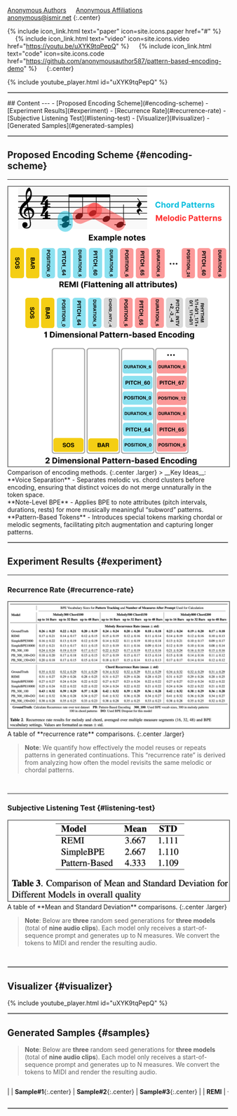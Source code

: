 <style>
.audio-table {
    display: block;
    overflow-x: auto;
    white-space: nowrap;
}

.audio-table table {
    width: auto;
    min-width: 150px; /* Adjust based on your needs */
}

.audio-table td, .audio-table th {
    min-width: 200px; /* Adjust based on the size of your audio players */
    border: 1px solid #ccc;
    text-align: center;
    padding: 8px;
}

.audio-table audio {
    width: 100%; /* Make audio player responsive within the cell */
    min-width: 250px; /* Adjust based on your needs */
}
</style>

[Anonymous Authors](#) &emsp;
[Anonymous Affiliations](#) &emsp;
<br>
anonymous@ismir.net
{:.center}

{% include icon_link.html text="paper" icon=site.icons.paper href="#" %} &emsp;
{% include icon_link.html text="video" icon=site.icons.video href="https://youtu.be/uXYK9tqPepQ" %} &emsp;
{% include icon_link.html text="code" icon=site.icons.code href="https://github.com/anonymousauthor587/pattern-based-encoding-demo" %} &emsp;
{:.center}

{% include youtube_player.html id="uXYK9tqPepQ" %}

<hr style="border: double 1.35px silver;">
## Content
---
- [Proposed Encoding Scheme](#encoding-scheme)
- [Experiment Results](#experiment)
  - [Recurrence Rate](#recurrence-rate)
  - [Subjective Listening Test](#listening-test)
- [Visualizer](#visualizer)
- [Generated Samples](#generated-samples)

<hr style="border: double 1.35px silver;">

## Proposed Encoding Scheme {#encoding-scheme}
---
<img src="img/01_Encoding.png" style="border: 2px solid grey">
Comparison of encoding methods.
{:.center .larger}
> __Key Ideas__: <br>**Voice Separation** - Separates melodic vs. chord clusters before encoding, ensuring that distinct voices do not merge unnaturally in the token space.
<br>
**Note-Level BPE** - Applies BPE to note attributes (pitch intervals, durations, rests) for more musically meaningful “subword” patterns.  
<br>
**Pattern-Based Tokens** - Introduces special tokens marking chordal or melodic segments, facilitating pitch augmentation and capturing longer patterns.
<br>

<hr style="border: double 1.35px silver;">

## Experiment Results {#experiment}
---
### Recurrence Rate {#recurrence-rate}
<img src="tables/02_Experiment_Results_Recurrence_Rate.png" style="border: 2px solid grey">
A table of **recurrence rate** comparisons.
{:.center .larger}

> __Note__: We quantify how effectively the model reuses or repeats patterns in generated continuations. This “recurrence rate” is derived from analyzing how often the model revisits the same melodic or chordal patterns.
<br>

---

### Subjective Listening Test {#listening-test}
<img src="tables/02_Experiment_Results_Subjective_Listening.png" style="border: 2px solid grey">
A table of **Mean and Standard Deviation** comparisons.
{:.center .larger}

> __Note__: Below are **three** random seed generations for **three models** (total of **nine audio clips**). Each model only receives a start-of-sequence prompt and generates up to N measures. We convert the tokens to MIDI and render the resulting audio.
<br>

<hr style="border: double 1.35px silver;">

## Visualizer {#visualizer}

{% include youtube_player.html id="uXYK9tqPepQ" %}

<hr style="border: double 1.35px silver;">

## Generated Samples {#samples}

> __Note__: Below are **three** random seed generations for **three models** (total of **nine audio clips**). Each model only receives a start-of-sequence prompt and generates up to N measures. We convert the tokens to MIDI and render the resulting audio.

<div class="audio-table" markdown="block">

|  | __Sample#1__{:.center} | __Sample#2__{:.center} | __Sample#3__{:.center} |
| __REMI__ | {% include audio_player.html filename="audio/Listening/REMI/Prompt1_REMI.mp3" %} | {% include audio_player.html filename="audio/Listening/REMI/Prompt2_REMI.mp3" %} | {% include audio_player.html filename="audio/Listening/REMI/Prompt3_REMI.mp3" %} |
| __SimpleBPE*__ | {% include audio_player.html filename="audio/Listening/SimpleBPE3000/Prompt1_SimpleBPE.mp3" %} | {% include audio_player.html filename="audio/Listening/SimpleBPE3000/Prompt2_SimpleBPE.mp3" %} | {% include audio_player.html filename="audio/Listening/SimpleBPE3000/Prompt3_SimpleBPE.mp3" %} |
| __Pattern-Based (Ours)__ | {% include audio_player.html filename="audio/Listening/Pattern-Based_300_100_with_Dropout/Prompt1_PB.mp3" %} | {% include audio_player.html filename="audio/Listening/Pattern-Based_300_100_with_Dropout/Prompt2_PB.mp3" %} | {% include audio_player.html filename="audio/Listening/Pattern-Based_300_100_with_Dropout/Prompt3_PB.mp3" %} |

</div>
<hr style="border: double 1.35px silver;">